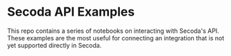 # Secoda API Examples

This repo contains a series of notebooks on interacting with Secoda's API.
These examples are the most useful for connecting an integration that is not yet
supported directly in Secoda.
